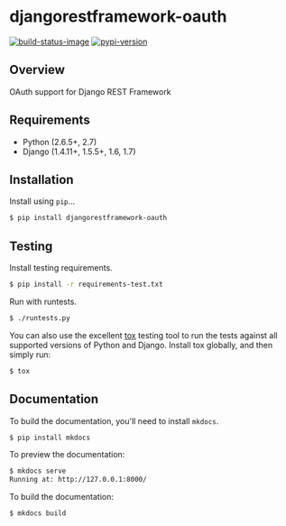 # djangorestframework-oauth

[![build-status-image]][travis]
[![pypi-version]][pypi]

## Overview

OAuth support for Django REST Framework

## Requirements

* Python (2.6.5+, 2.7)
* Django (1.4.11+, 1.5.5+, 1.6, 1.7)

## Installation

Install using `pip`...

```bash
$ pip install djangorestframework-oauth
```

## Testing

Install testing requirements.

```bash
$ pip install -r requirements-test.txt
```

Run with runtests.

```bash
$ ./runtests.py
```

You can also use the excellent [tox](http://tox.readthedocs.org/en/latest/) testing tool to run the tests against all supported versions of Python and Django. Install tox globally, and then simply run:

```bash
$ tox
```

## Documentation

To build the documentation, you'll need to install `mkdocs`.

```bash
$ pip install mkdocs
```

To preview the documentation:

```bash
$ mkdocs serve
Running at: http://127.0.0.1:8000/
```

To build the documentation:

```bash
$ mkdocs build
```

[build-status-image]: https://secure.travis-ci.org/jpadilla/django-rest-framework-oauth.png?branch=master
[travis]: http://travis-ci.org/jpadilla/django-rest-framework-oauth?branch=master
[pypi-version]: https://pypip.in/version/djangorestframework-oauth/badge.svg
[pypi]: https://pypi.python.org/pypi/djangorestframework-oauth
